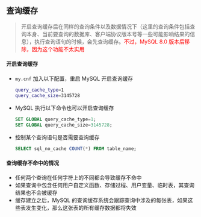## 查询缓存

> 开启查询缓存后在同样的查询条件以及数据情况下（这里的查询条件包括查询本身、当前要查询的数据库、客户端协议版本号等一些可能影响结果的信息），执行查询语句的时候，会先查询缓存。<font color="red">不过，MySQL 8.0 版本后移除，因为这个功能不太实用</font>

#### 开启查询缓存

- `my.cnf` 加入以下配置，重启 MySQL 开启查询缓存
  ```bash
  query_cache_type=1
  query_cache_size=3145728
  ```
- MySQL 执行以下命令也可以开启查询缓存

  ```sql
  SET GLOBAL query_cache_type=1;
  SET GLOBAL query_cache_size=3145728;
  ```

- 控制某个查询语句是否需要查询缓存

  ```sql
  SELECT sql_no_cache COUNT(*) FROM table_name;
  ```

#### 查询缓存不命中的情况

- 任何两个查询在任何字符上的不同都会导致缓存不命中
- 如果查询中包含任何用户自定义函数、存储过程、用户变量、临时表，其查询结果也不会被缓存
- 缓存建立之后，MySQL 的查询缓存系统会跟踪查询中涉及的每张表，如果这些表发生变化，那么这张表的所有缓存数据都将失效
